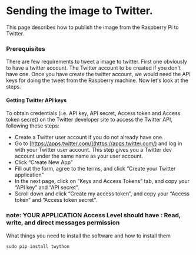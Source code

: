# Sending the image to Twitter.

This page describes how to publish the image from the Raspberry Pi to Twitter. 

### Prerequisites


There are few requirements to tweet a image to twitter. First one obviously to have a twitter account. The Twitter account to be created if you don't have one. 
Once you have create the twitter account, we would need the API keys for doing the tweet from the Raspberry machine. Now let's look at the steps.

#### Getting Twitter API keys
To obtain credentials (i.e. API key, API secret, Access token and Access token secret) on the Twitter developer site to access the Twitter API, following these steps:

* Create a Twitter user account if you do not already have one.
* Go to [https://apps.twitter.com/](https://apps.twitter.com/) and log in with your Twitter user account. This step gives you a Twitter dev account under the same name as your user account.
* Click “Create New App”
* Fill out the form, agree to the terms, and click “Create your Twitter application”
* In the next page, click on “Keys and Access Tokens” tab, and copy your “API key” and “API secret”. 
* Scroll down and click “Create my access token”, and copy your “Access token” and “Access token secret”.

### note: YOUR APPLICATION Access Level should have :  Read, write, and direct messages permission 

What things you need to install the software and how to install them

```
sudo pip install twython
```


